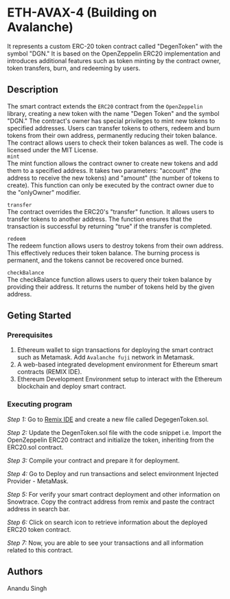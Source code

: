 # ETH-AVAX-4 (Building on Avalanche)

It represents a custom ERC-20 token contract called "DegenToken" with the symbol "DGN." It is based on the OpenZeppelin ERC20 implementation and introduces additional features such as token minting by the contract owner, token transfers, burn, and redeeming by users.
## Description
The smart contract extends the `ERC20` contract from the `OpenZeppelin` library, creating a new token with the name "Degen Token" and the symbol "DGN." The contract's owner has special privileges to mint new tokens to specified addresses. Users can transfer tokens to others, redeem and burn tokens from their own address, permanently reducing their token balance. The contract allows users to check their token balances as well. The code is licensed under the MIT License.     
`mint`        
The mint function allows the contract owner to create new tokens and add them to a specified address. It takes two parameters: "account" (the address to receive the new tokens) and "amount" (the number of tokens to create). This function can only be executed by the contract owner due to the "onlyOwner" modifier.     

`transfer`     
The contract overrides the ERC20's "transfer" function. It allows users to transfer tokens to another address. The function ensures that the transaction is successful by returning "true" if the transfer is completed.     

`redeem`        
The redeem function allows users to destroy tokens from their own address. This effectively reduces their token balance. The burning process is permanent, and the tokens cannot be recovered once burned.        

`checkBalance`    
The checkBalance function allows users to query their token balance by providing their address. It returns the number of tokens held by the given address.       

## Geting Started
### Prerequisites
1. Ethereum wallet to sign transactions for deploying the smart contract such as Metamask. Add `Avalanche fuji` network in Metamask.
2. A web-based integrated development environment for Ethereum smart contracts (REMIX IDE). 
3. Ethereum Development Environment setup to interact with the Ethereum blockchain and deploy smart contract.
### Executing program
*Step 1:* Go to [Remix IDE](https://remix.ethereum.org/) and create a new file called DegegenToken.sol.     

*Step 2:* Update the DegenToken.sol file with the code snippet i.e. Import the OpenZeppelin ERC20 contract and initialize the token, inheriting from the ERC20.sol contract.

*Step 3:* Compile your contract and prepare it for deployment.

*Step 4:* Go to Deploy and run transactions and select environment Injected Provider - MetaMask.     

 *Step 5:* For verify your smart contract deployment and other information on Snowtrace. Copy the contract address from remix and paste the contract address in search bar.     

 *Step 6:* Click on search icon to retrieve information about the deployed ERC20 token contract.   

 *Step 7:* Now, you are able to see your transactions and all information related to this contract.
 ## Authors
 Anandu Singh
